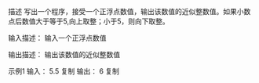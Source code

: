 描述
写出一个程序，接受一个正浮点数值，输出该数值的近似整数值。如果小数点后数值大于等于5,向上取整；小于5，则向下取整。

输入描述：
输入一个正浮点数值

输出描述：
输出该数值的近似整数值

示例1
输入：
5.5
复制
输出：
6
复制
